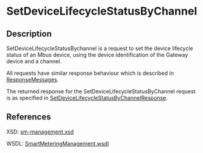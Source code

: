 <!--
SPDX-FileCopyrightText: Contributors to the GXF project

SPDX-License-Identifier: Apache-2.0
-->

# SetDeviceLifecycleStatusByChannel

## Description

SetDeviceLifecycleStatusBychannel is a request to set the device lifecycle status of an Mbus device, using the device identification of the Gateway device and a channel.

All requests have similar response behaviour which is described in [ResponseMessages](../../responsemessages.md).

The returned response for the SetDeviceLifecycleStatusByChannel request is as specified in [SetDeviceLifecycleStatusByChannelResponse](setdevicelifecyclestatusbychannelresponse.md).

## References

XSD: [sm-management.xsd](https://github.com/OSGP/open-smart-grid-platform/blob/development/osgp/shared/osgp-ws-smartmetering/src/main/resources/schemas/sm-management.xsd)

WSDL: [SmartMeteringManagement.wsdl](https://github.com/OSGP/open-smart-grid-platform/blob/development/osgp/shared/osgp-ws-smartmetering/src/main/resources/SmartMeteringManagement.wsdl)

